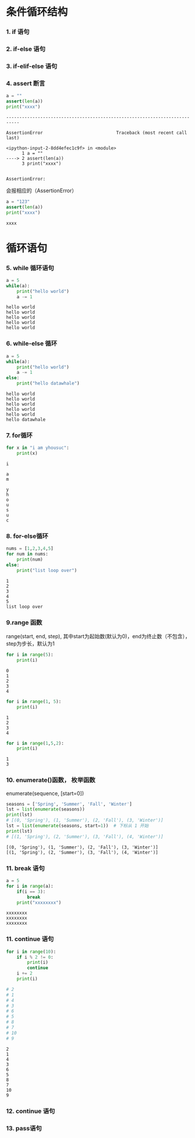 # 条件循环结构

### 1. if 语句

### 2. if-else 语句

### 3. if-elif-else 语句

### 4. assert 断言


```python
a = ""
assert(len(a))
print("xxxx")
```


    ---------------------------------------------------------------------------

    AssertionError                            Traceback (most recent call last)

    <ipython-input-2-8dd4efec1c9f> in <module>
          1 a = ""
    ----> 2 assert(len(a))
          3 print("xxxx")
    

    AssertionError: 


会报相应的（AssertionError）


```python
a = "123"
assert(len(a))
print("xxxx")
```

    xxxx
    

# 循环语句

### 5. while 循环语句


```python
a = 5
while(a):
    print("hello world")
    a -= 1
```

    hello world
    hello world
    hello world
    hello world
    hello world
    

### 6. while-else 循环


```python
a = 5
while(a):
    print("hello world")
    a -= 1
else:
    print("hello datawhale")
```

    hello world
    hello world
    hello world
    hello world
    hello world
    hello datawhale
    

### 7. for循环


```python
for x in "i am yhousuc":
    print(x)
```

    i
     
    a
    m
     
    y
    h
    o
    u
    s
    u
    c
    

### 8. for-else循环


```python
nums = [1,2,3,4,5]
for num in nums:
    print(num)
else:
    print("list loop over")
```

    1
    2
    3
    4
    5
    list loop over
    

### 9.range 函数

range(start, end, step), 其中start为起始数(默认为0)，end为终止数（不包含），step为步长，默认为1


```python
for i in range(5):
    print(i)
```

    0
    1
    2
    3
    4
    


```python
for i in range(1, 5):
    print(i)
```

    1
    2
    3
    4
    


```python
for i in range(1,5,2):
    print(i)
```

    1
    3
    

### 10. enumerate()函数， 枚举函数
enumerate(sequence, \[start=0])


```python
seasons = ['Spring', 'Summer', 'Fall', 'Winter']
lst = list(enumerate(seasons))
print(lst)
# [(0, 'Spring'), (1, 'Summer'), (2, 'Fall'), (3, 'Winter')]
lst = list(enumerate(seasons, start=1))  # 下标从 1 开始
print(lst)
# [(1, 'Spring'), (2, 'Summer'), (3, 'Fall'), (4, 'Winter')]
```

    [(0, 'Spring'), (1, 'Summer'), (2, 'Fall'), (3, 'Winter')]
    [(1, 'Spring'), (2, 'Summer'), (3, 'Fall'), (4, 'Winter')]
    

### 11. break 语句


```python
a = 5
for i in range(a):
    if(i == 3):
        break
    print("xxxxxxxx")
```

    xxxxxxxx
    xxxxxxxx
    xxxxxxxx
    

### 11. continue 语句


```python
for i in range(10):
    if i % 2 != 0:
        print(i)
        continue
    i += 2
    print(i)

# 2
# 1
# 4
# 3
# 6
# 5
# 8
# 7
# 10
# 9
```

    2
    1
    4
    3
    6
    5
    8
    7
    10
    9
    

### 12. continue 语句

### 13. pass语句


